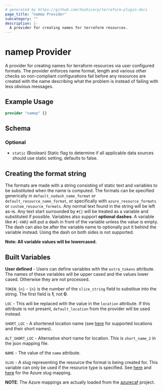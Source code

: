 ```yaml
---
# generated by https://github.com/hashicorp/terraform-plugin-docs
page_title: "namep Provider"
subcategory: ""
description: |-
  A provider for creating names for terraform resources.
---
```


# namep Provider

A provider for creating names for terraform resources via user configured formats.  The provider enforces name format,
length and various other checks so non-compliant configurations fail before any resources are created with the name describing
what the problem is instead of failing with less obvious messages.

## Example Usage

```terraform
provider "namep" {}
```

<!-- schema generated by tfplugindocs -->
## Schema

### Optional

- `static` (Boolean) Static flag to determine if all applicable data sources should use static setting, defaults to false.

## Creating the format string

The formats are made with a string consisting of static text and variables to be substituted when the name is computed.  The
formats can be specified generically in `default_nodash_name_format` or `default_resource_name_format`, or specifically with
`azure_resource_formats` or `custom_resource_formats`.  Any normal text found in the string will be left as-is.  Any text start surrounded by `#{}` will
be treated as a variable and substituted if possible.  Variables also support **optional dashes**. A variable like `#{-VAR}`
will put a dash in front of the variable unless the value is empty.  The dash can also be after the variable name to optionally
put it behind the variable instead. Using the dash on both sides is not supported.

**Note:  All variable values will be lowercased.**

## Built Variables

**User defined** - Users can define variables with the `extra_tokens` attribute.  The names of these variables will be upper cased and the
                   values lower cased.  Otherwise they are not processed.

`TOKEN_{n}` - `{n}` is the number of the `slice_string` field to substitue into the string.  The first field is **1**, not **0**.

`LOC` - This will be replaced with the value in the `location` attribute.  If this attribute is not present, `default_location` from
        the provider will be used instead.

`SHORT_LOC` - A shortened location name (see [here](https://github.com/jason-johnson/terraform-provider-namep/blob/main/tools/data/locationDefinitions.json) for supported locations and their short names).

`ALT_SHORT_LOC` - Alternative short name for location.  This is `short_name_2` in the json mapping file.

`NAME` - The value of the `name` attribute.

`SLUG` - A slug representing the resource the format is being created for.  This variable can only be used if the resource type is specified.
         See [here](https://github.com/jason-johnson/terraform-provider-namep/blob/main/tools/azure/data/resourceDefinition.json) and
         [here](https://github.com/jason-johnson/terraform-provider-namep/blob/main/tools/azure/data/resourceDefinition_out_of_docs.json) for the Azure slug mapping.

**NOTE**: The Azure mappings are actually loaded from the [azurecaf](https://github.com/aztfmod/terraform-provider-azurecaf) project.


